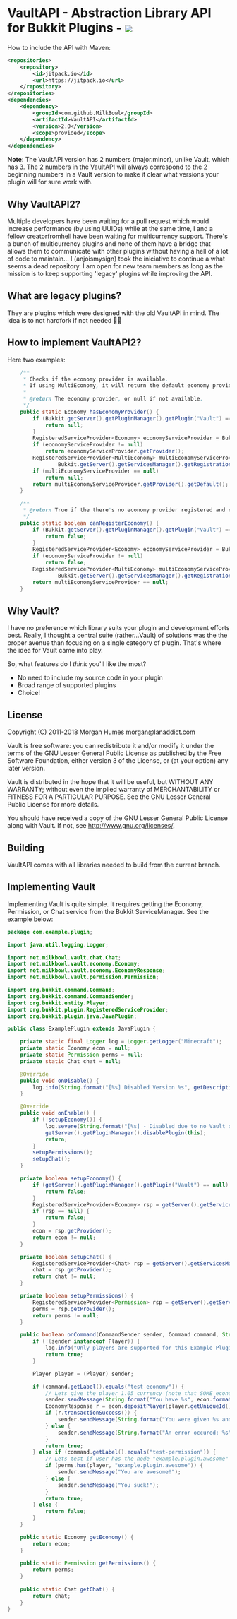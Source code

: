 # VaultAPI - Abstraction Library API for Bukkit Plugins - [![](https://travis-ci.org/MilkBowl/VaultAPI.svg?branch=master)](https://travis-ci.org/MilkBowl/VaultAPI)

How to include the API with Maven: 
```xml
<repositories>
    <repository>
        <id>jitpack.io</id>
        <url>https://jitpack.io</url>
    </repository>
</repositories>
<dependencies>
    <dependency>
        <groupId>com.github.MilkBowl</groupId>
        <artifactId>VaultAPI</artifactId>
        <version>2.0</version>
        <scope>provided</scope>
    </dependency>
</dependencies>
```

**Note**: The VaultAPI version has 2 numbers (major.minor), unlike Vault, which has 3. The 2 numbers in the VaultAPI will always correspond to the 2 beginning numbers in a Vault version to make it clear what versions your plugin will for sure work with.

## Why VaultAPI2?
Multiple developers have been waiting for a pull request which
would increase performance (by using UUIDs) while at the same time,
I and a fellow creatorfromhell have been waiting for multicurrency support.
There's a bunch of multicurrency plugins and none of them have a bridge
that allows them to communicate with other plugins without having a hell
of a lot of code to maintain...
I (anjoismysign) took the iniciative to continue a what seems a dead repository.
I am open for new team members as long as the mission is to keep supporting
'legacy' plugins while improving the API.

## What are legacy plugins?
They are plugins which were designed with the old VaultAPI in mind.
The idea is to not hardfork if not needed 👍🏻

## How to implement VaultAPI2?
Here two examples:

```java
    /**
     * Checks if the economy provider is available.
     * If using MultiEconomy, it will return the default economy provider.
     *
     * @return The economy provider, or null if not available.
     */
    public static Economy hasEconomyProvider() {
        if (Bukkit.getServer().getPluginManager().getPlugin("Vault") == null) {
            return null;
        }
        RegisteredServiceProvider<Economy> economyServiceProvider = Bukkit.getServer().getServicesManager().getRegistration(Economy.class);
        if (economyServiceProvider != null)
            return economyServiceProvider.getProvider();
        RegisteredServiceProvider<MultiEconomy> multiEconomyServiceProvider =
                Bukkit.getServer().getServicesManager().getRegistration(MultiEconomy.class);
        if (multiEconomyServiceProvider == null)
            return null;
        return multiEconomyServiceProvider.getProvider().getDefault();
    }

    /**
     * @return True if the there's no economy provider registered and no multi-economy provider registered.
     */
    public static boolean canRegisterEconomy() {
        if (Bukkit.getServer().getPluginManager().getPlugin("Vault") == null) {
            return false;
        }
        RegisteredServiceProvider<Economy> economyServiceProvider = Bukkit.getServer().getServicesManager().getRegistration(Economy.class);
        if (economyServiceProvider != null)
            return false;
        RegisteredServiceProvider<MultiEconomy> multiEconomyServiceProvider =
                Bukkit.getServer().getServicesManager().getRegistration(MultiEconomy.class);
        return multiEconomyServiceProvider == null;
    }
```

## Why Vault?
I have no preference which library suits your plugin and development efforts
best.  Really, I thought a central suite (rather...Vault) of solutions was the
the proper avenue than focusing on a single category of plugin.  That's where
the idea for Vault came into play.

So, what features do I _think_ you'll like the most?

 * No need to include my source code in your plugin
 * Broad range of supported plugins
 * Choice!

## License
Copyright (C) 2011-2018 Morgan Humes <morgan@lanaddict.com>

Vault is free software: you can redistribute it and/or modify
it under the terms of the GNU Lesser General Public License as published by
the Free Software Foundation, either version 3 of the License, or
(at your option) any later version.

Vault is distributed in the hope that it will be useful,
but WITHOUT ANY WARRANTY; without even the implied warranty of
MERCHANTABILITY or FITNESS FOR A PARTICULAR PURPOSE.  See the
GNU Lesser General Public License for more details.

You should have received a copy of the GNU Lesser General Public License
along with Vault.  If not, see <http://www.gnu.org/licenses/>.

## Building
VaultAPI comes with all libraries needed to build from the current branch.

## Implementing Vault
Implementing Vault is quite simple. It requires getting the Economy, Permission, or Chat service from the Bukkit ServiceManager. See the example below:

```java
package com.example.plugin;

import java.util.logging.Logger;

import net.milkbowl.vault.chat.Chat;
import net.milkbowl.vault.economy.Economy;
import net.milkbowl.vault.economy.EconomyResponse;
import net.milkbowl.vault.permission.Permission;

import org.bukkit.command.Command;
import org.bukkit.command.CommandSender;
import org.bukkit.entity.Player;
import org.bukkit.plugin.RegisteredServiceProvider;
import org.bukkit.plugin.java.JavaPlugin;

public class ExamplePlugin extends JavaPlugin {

    private static final Logger log = Logger.getLogger("Minecraft");
    private static Economy econ = null;
    private static Permission perms = null;
    private static Chat chat = null;

    @Override
    public void onDisable() {
        log.info(String.format("[%s] Disabled Version %s", getDescription().getName(), getDescription().getVersion()));
    }

    @Override
    public void onEnable() {
        if (!setupEconomy()) {
            log.severe(String.format("[%s] - Disabled due to no Vault dependency found!", getDescription().getName()));
            getServer().getPluginManager().disablePlugin(this);
            return;
        }
        setupPermissions();
        setupChat();
    }

    private boolean setupEconomy() {
        if (getServer().getPluginManager().getPlugin("Vault") == null) {
            return false;
        }
        RegisteredServiceProvider<Economy> rsp = getServer().getServicesManager().getRegistration(Economy.class);
        if (rsp == null) {
            return false;
        }
        econ = rsp.getProvider();
        return econ != null;
    }

    private boolean setupChat() {
        RegisteredServiceProvider<Chat> rsp = getServer().getServicesManager().getRegistration(Chat.class);
        chat = rsp.getProvider();
        return chat != null;
    }

    private boolean setupPermissions() {
        RegisteredServiceProvider<Permission> rsp = getServer().getServicesManager().getRegistration(Permission.class);
        perms = rsp.getProvider();
        return perms != null;
    }

    public boolean onCommand(CommandSender sender, Command command, String commandLabel, String[] args) {
        if (!(sender instanceof Player)) {
            log.info("Only players are supported for this Example Plugin, but you should not do this!!!");
            return true;
        }

        Player player = (Player) sender;

        if (command.getLabel().equals("test-economy")) {
            // Lets give the player 1.05 currency (note that SOME economic plugins require rounding!)
            sender.sendMessage(String.format("You have %s", econ.format(econ.getBalance(player.getUniqueId()))));
            EconomyResponse r = econ.depositPlayer(player.getUniqueId(), 1.05);
            if (r.transactionSuccess()) {
                sender.sendMessage(String.format("You were given %s and now have %s", econ.format(r.amount), econ.format(r.balance)));
            } else {
                sender.sendMessage(String.format("An error occured: %s", r.errorMessage));
            }
            return true;
        } else if (command.getLabel().equals("test-permission")) {
            // Lets test if user has the node "example.plugin.awesome" to determine if they are awesome or just suck
            if (perms.has(player, "example.plugin.awesome")) {
                sender.sendMessage("You are awesome!");
            } else {
                sender.sendMessage("You suck!");
            }
            return true;
        } else {
            return false;
        }
    }

    public static Economy getEconomy() {
        return econ;
    }

    public static Permission getPermissions() {
        return perms;
    }
    
    public static Chat getChat() {
        return chat;
    }
}
```
